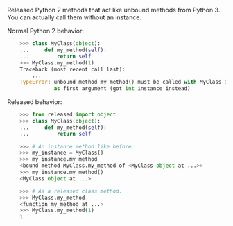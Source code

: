 Released Python 2 methods that act like unbound methods from Python 3. You can
actually call them without an instance.

Normal Python 2 behavior:

```python
    >>> class MyClass(object):
    ...     def my_method(self):
    ...         return self
    >>> MyClass.my_method(1)
    Traceback (most recent call last):
        ...
    TypeError: unbound method my_method() must be called with MyClass instance
               as first argument (got int instance instead)

```

Released behavior:

```python
    >>> from released import object
    >>> class MyClass(object):
    ...     def my_method(self):
    ...         return self

    >>> # An instance method like before.
    >>> my_instance = MyClass()
    >>> my_instance.my_method
    <bound method MyClass.my_method of <MyClass object at ...>>
    >>> my_instance.my_method()
    <MyClass object at ...>

    >>> # As a released class method.
    >>> MyClass.my_method
    <function my_method at ...>
    >>> MyClass.my_method(1)
    1

```
